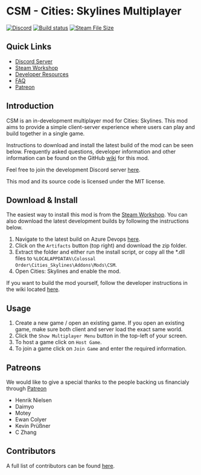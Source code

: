 # CSM - Cities: Skylines Multiplayer

[![Discord](https://img.shields.io/discord/508902220943851522.svg)](https://discord.gg/RjACPhd)
[![Build status](https://dev.azure.com/dominicmaas/CSM%20-%20Build%20Process/_apis/build/status/CSM%20-%20Build%20Process)](https://dev.azure.com/dominicmaas/CSM%20-%20Build%20Process/_build/latest?definitionId=4)
[![Steam File Size](https://img.shields.io/steam/size/1558438291.svg)](https://steamcommunity.com/sharedfiles/filedetails/?id=1558438291)

## Quick Links

- [Discord Server](https://discord.gg/RjACPhd)
- [Steam Workshop](https://steamcommunity.com/sharedfiles/filedetails/?id=1558438291)
- [Developer Resources](https://github.com/DominicMaas/Tango/wiki/Developer-Resources)
- [FAQ](https://github.com/DominicMaas/Tango/wiki/Frequently-Asked-Questions)
- [Patreon](https://www.patreon.com/CSM_MultiplayerMod)

## Introduction
CSM is an in-development multiplayer mod for Cities: Skylines. This mod aims to provide a simple client-server experience where users can play and build together in a single game.

Instructions to download and install the latest build of the mod can be seen below. Frequently asked questions, developer information and other information can be found on the GitHub [wiki](https://github.com/DominicMaas/Tango/wiki) for this mod.

Feel free to join the development Discord server [here](https://discord.gg/RjACPhd).

This mod and its source code is licensed under the MIT license.

## Download & Install

The easiest way to install this mod is from the [Steam Workshop](https://steamcommunity.com/sharedfiles/filedetails/?id=1558438291). You can also download the latest development builds by following the instructions below.
 
1. Navigate to the latest build on Azure Devops [here](https://dev.azure.com/dominicmaas/CSM%20-%20Build%20Process/_build?definitionId=4).
2. Click on the `Artifacts` button (top right) and download the zip folder.
3. Extract the folder and either run the install script, or copy all the *.dll files to `%LOCALAPPDATA%\Colossal Order\Cities_Skylines\Addons\Mods\CSM`.
4. Open Cities: Skylines and enable the mod.

If you want to build the mod yourself, follow the developer instructions in the wiki located [here](https://github.com/DominicMaas/Tango/wiki/Developer-Resources).

## Usage

1. Create a new game / open an existing game. If you open an existing game, make sure both client and server load the exact same world.
2. Click the `Show Multiplayer Menu` button in the top-left of your screen.
3. To host a game click on `Host Game`.
4. To join a game click on `Join Game` and enter the required information.

## Patreons
We would like to give a special thanks to the people backing us financialy through [Patreon](https://www.patreon.com/CSM_MultiplayerMod)
- Henrik Nielsen
- Daimyo
- Motey
- Ewan Colyer
- Kevin Prüßner
- C Zhang

## Contributors
A full list of contributors can be found [here](https://github.com/DominicMaas/Tango/graphs/contributors).
